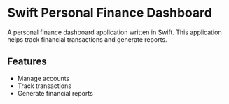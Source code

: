 # Swift Personal Finance Dashboard

A personal finance dashboard application written in Swift. This application helps track financial transactions and generate reports.

## Features

*   Manage accounts
*   Track transactions
*   Generate financial reports
